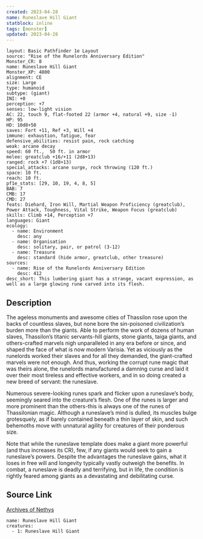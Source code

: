 ```yaml
---
created: 2023-04-28
name: Runeslave Hill Giant
statblock: inline
tags: [monster]
updated: 2023-04-28
---
```

```statblock
layout: Basic Pathfinder 1e Layout
source: "Rise of the Runelords Anniversary Edition"
Monster_CR: 8
name: Runeslave Hill Giant
Monster_XP: 4800
alignment: CE
size: Large
type: humanoid
subtype: (giant)
INI: +0
perception: +7
senses: low-light vision
AC: 22, touch 9, flat-footed 22 (armor +4, natural +9, size -1)
HP: 95
HD: 10d8+50
saves: Fort +11, Ref +3, Will +4
immune: exhaustion, fatigue, fear
defensive_abilities: resist pain, rock catching
weak: arcane decay
speed: 60 ft.,  50 ft. in armor
melee: greatclub +16/+11 (2d8+13)
ranged: rock +7 (1d8+13)
special_attacks: arcane surge, rock throwing (120 ft.)
space: 10 ft.
reach: 10 ft.
pf1e_stats: [29, 10, 19, 4, 8, 5]
BAB: 7
CMB: 17
CMD: 27
feats: Diehard, Iron Will, Martial Weapon Proficiency (greatclub), Power Attack, Toughness, Vital Strike, Weapon Focus (greatclub)
skills: Climb +14, Perception +7
languages: Giant
ecology:
  - name: Environment
    desc: any
  - name: Organisation
    desc: solitary, pair, or patrol (3-12)
  - name: Treasure
    desc: standard (hide armor, greatclub, other treasure)
sources:
  - name: Rise of the Runelords Anniversary Edition
    desc: 412
desc_short: This lumbering giant has a strange, vacant expression, as well as a large glowing rune carved into its flesh. 
```
## Description
The ageless monuments and awesome cities of Thassilon rose upon the backs of countless slaves, but none bore the sin-poisoned civilization’s burden more than the giants. Able to perform the work of dozens of human slaves, Thassilon’s titanic servants-hill giants, stone giants, taiga giants, and others-crafted marvels nigh unparalleled in any era before or since, and shaped the face of what is now modern Varisia. Yet as viciously as the runelords worked their slaves and for all they demanded, the giant-crafted marvels were not enough. And thus, working the corrupt rune magic that was theirs alone, the runelords manufactured a damning curse and laid it over their most tireless and effective workers, and in so doing created a new breed of servant: the runeslave. 

Numerous severe-looking runes spark and flicker upon a runeslave’s body, seemingly seared into the creature’s flesh. One of the runes is larger and more prominent than the others-this is always one of the runes of Thassilonian magic. Although a runeslave’s mind is dulled, its muscles bulge grotesquely, as if barely contained beneath a thin layer of skin, and such behemoths move with unnatural agility for creatures of their ponderous size. 

Note that while the runeslave template does make a giant more powerful (and thus increases its CR), few, if any giants would seek to gain a runeslave’s powers. Despite the advantages the runeslave gains, what it loses in free will and longevity typically vastly outweigh the benefits. In combat, a runeslave is deadly and terrifying, but in life, the condition is rightly feared among giants as a devastating and debilitating curse.
## Source Link
[Archives of Nethys](https://aonprd.com/MonsterDisplay.aspx?ItemName=Runeslave%20Hill%20Giant)
```encounter-table
name: Runeslave Hill Giant
creatures:
  - 1: Runeslave Hill Giant
```
